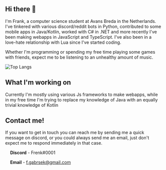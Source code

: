 ## Hi there 👋

I'm Frank, a computer science student at Avans Breda in the Netherlands. I've tinkered with various discord/reddit bots in Python, contributed to some mobile apps in Java/Kotlin, worked with C# in .NET and more recently I've been making webapps in JavaScript and TypeScript. I've also been in a love-hate relationship with Lua since I've started coding.

Whether I'm programming or spending my free time playing some games with friends, expect me to be listening to an unhealthy amount of music.

![Top Langs](https://github-readme-stats.vercel.app/api/top-langs/?username=fsgabrsek&layout=compact&title_color=1F2939)


## What I'm working on

Currently I'm mostly using various Js frameworks to make webapps, while in my free time I'm trying to replace my knowledge of Java with an equally trivial knowledge of Kotlin


## Contact me!

If you want to get in touch you can reach me by sending me a quick message on discord, or you could always send me an email, just don't expect me to respond immediately in that case.

[<img src="https://simpleicons.org/icons/discord.svg" width="12" />](#) **Discord** - Frenk#0001

[<img src="https://simpleicons.org/icons/maildotru.svg" width="12" />](#) **Email** - f.gabrsek@gmail.com
